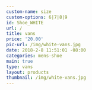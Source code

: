 ```yaml
---
custom-name: size
custom-options: 6|7|8|9
id: Shoe_WHITE
url: /
title: vans
price: '20.00'
pic-url: /img/white-vans.jpg
date: 2018-2-8 11:51:01 -08:00
categories: mens-shoe
main: true
type: vans
layout: products
thumbnail: /img/white-vans.jpg
---
```


